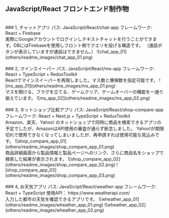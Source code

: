 ## JavaScript/React フロントエンド制作物  
<br>  
### 1, チャットアプリ  
パス: JavaScript/React/chat-app  
フレームワーク: React + Firebase  
<br>  
実際にGoogleアカウントでログインしテキストチャットを行うことができます。DBにはFirebaseを使用しフロント側でクエリを投げる構造です。  
（通話ボタンが表示していますが通話はできません。）  
![chat_app_01](others/readme_images/chat_app_01.png)  
<br>  
<br>  
### 2, マインスイーパー  
パス: JavaScript/React/ms-app  
フレームワーク: React + TypeScript + ReduxToolkit  
<br>  
Reactでマインスイーパーを再現しました。マス数と爆弾数を指定可能です。  
![ms_app_01](others/readme_images/ms_app_01.png)  
<br>  
マスを開ける、フラグを立てる、ゲームクリア、ゲームオーバーの機能を一通り揃えています。  
![ms_app_02](others/readme_images/ms_app_02.png)  
<br>  
<br>  
### 3, ネットショップ比較アプリ  
パス: JavaScript/React/shop-compare-app  
フレームワーク: React + Next.js + TypeScript + ReduxToolkit  
<br>  
Amazon、楽天、Yahoo! のネットショップで同時に商品を検索できるアプリの予定でしたが、AmazonはAPI使用の審査が通らず断念しました。  
Yahoo!が期限切れで使用できなくなってしまいましたが、再申請すれば使用可能な見込みです。  
![shop_compare_app_01](others/readme_images/shop_compare_app_01.png)  
<br>  
商品詳細画面から製品情報と製品ページへのリンク、さらに商品名をショップで検索した結果が表示されます。  
![shop_compare_app_02](others/readme_images/shop_compare_app_02.png)  
![shop_compare_app_03](others/readme_images/shop_compare_app_03.png)  
<br>  
<br>  
### 4, お天気アプリ  
パス: JavaScript/React/weather-app  
フレームワーク: React + TypeScript  
使用API： https://www.weatherapi.com/  
<br>  
入力した都市の天気を確認できるアプリです。  
![wheather_app_01](others/readme_images/wheather_app_01.png)  
![wheather_app_02](others/readme_images/wheather_app_02.png)  
